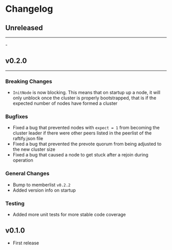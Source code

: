 # Changelog

## Unreleased

---

\-

## v0.2.0

---

### Breaking Changes

* `InitNode` is now blocking. This means that on startup up a node, it will only unblock once the cluster is properly bootstrapped, that is if the expected number of nodes have formed a cluster

### Bugfixes

* Fixed a bug that prevented nodes with `expect = 1` from becoming the cluster leader if there were other peers listed in the peerlist of the raftify.json file
* Fixed a bug that prevented the prevote quorum from being adjusted to the new cluster size
* Fixed a bug that caused a node to get stuck after a rejoin during operation

### General Changes

* Bump to memberlist `v0.2.2`
* Added version info on startup

### Testing

* Added more unit tests for more stable code coverage

## v0.1.0

* First release
